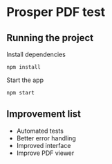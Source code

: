 
# Prosper PDF test

  

## Running the project

Install dependencies

    npm install

Start the app

    npm start

## Improvement list

 - Automated tests 
 - Better error handling 
 - Improved interface
 - Improve PDF viewer

	
